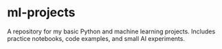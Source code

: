 # ml-projects
A repository for my basic Python and machine learning projects. Includes practice notebooks, code examples, and small AI experiments.

